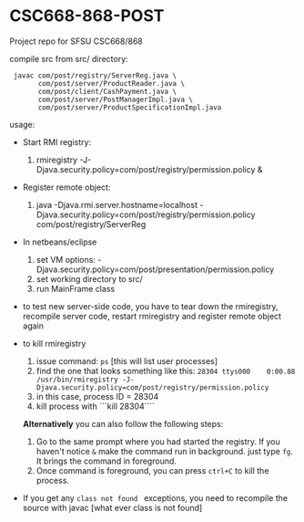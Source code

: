 # CSC668-868-POST
Project repo for SFSU CSC668/868

compile src from src/ directory:
 ```
  javac com/post/registry/ServerReg.java \
        com/post/server/ProductReader.java \
        com/post/client/CashPayment.java \
        com/post/server/PostManagerImpl.java \
        com/post/server/ProductSpecificationImpl.java
  ```

usage:
* Start RMI registry:
  1. rmiregistry -J-Djava.security.policy=com/post/registry/permission.policy &
* Register remote object:
  1.  java -Djava.rmi.server.hostname=localhost -Djava.security.policy=com/post/registry/permission.policy com/post/registry/ServerReg
* In netbeans/eclipse
  1.  set VM options:  -Djava.security.policy=com/post/presentation/permission.policy
  2.  set working directory to src/    
  2.  run MainFrame class

* to test new server-side code, you have to tear down the rmiregistry, recompile server code, restart rmiregistry and register remote object again
* to kill rmiregistry
  1.  issue command: ```ps```    [this will list user processes]
  2.  find the one that looks something like this: ```28304 ttys000    0:00.88 /usr/bin/rmiregistry -J-Djava.security.policy=com/post/registry/permission.policy```
  3.  in this case, process ID = 28304
  4.  kill process with ```kill 28304````

  __Alternatively__ you can also follow the following steps:
    1. Go to the same prompt where you had started the registry. If you haven't notice `&` make the command run in background. just type `fg`. It brings the command in foreground.
    2. Once command is foreground, you can press `ctrl+C` to kill the process.

*  If you get any ```class not found ``` exceptions, you need to recompile the source with javac [what ever class is not found]

